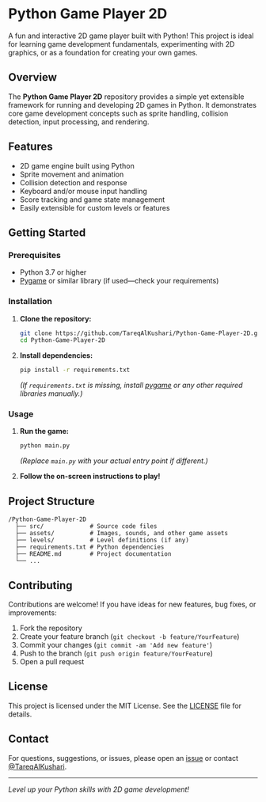 # Python Game Player 2D

A fun and interactive 2D game player built with Python! This project is ideal for learning game development fundamentals, experimenting with 2D graphics, or as a foundation for creating your own games.

## Overview

The **Python Game Player 2D** repository provides a simple yet extensible framework for running and developing 2D games in Python. It demonstrates core game development concepts such as sprite handling, collision detection, input processing, and rendering.

## Features

- 2D game engine built using Python
- Sprite movement and animation
- Collision detection and response
- Keyboard and/or mouse input handling
- Score tracking and game state management
- Easily extensible for custom levels or features

## Getting Started

### Prerequisites

- Python 3.7 or higher
- [Pygame](https://www.pygame.org/) or similar library (if used—check your requirements)

### Installation

1. **Clone the repository:**
   ```bash
   git clone https://github.com/TareqAlKushari/Python-Game-Player-2D.git
   cd Python-Game-Player-2D
   ```

2. **Install dependencies:**
   ```bash
   pip install -r requirements.txt
   ```
   *(If `requirements.txt` is missing, install [pygame](https://pypi.org/project/pygame/) or any other required libraries manually.)*

### Usage

1. **Run the game:**
   ```bash
   python main.py
   ```
   *(Replace `main.py` with your actual entry point if different.)*

2. **Follow the on-screen instructions to play!**

## Project Structure

```
/Python-Game-Player-2D
  ├── src/             # Source code files
  ├── assets/          # Images, sounds, and other game assets
  ├── levels/          # Level definitions (if any)
  ├── requirements.txt # Python dependencies
  ├── README.md        # Project documentation
  └── ...
```

## Contributing

Contributions are welcome! If you have ideas for new features, bug fixes, or improvements:

1. Fork the repository
2. Create your feature branch (`git checkout -b feature/YourFeature`)
3. Commit your changes (`git commit -am 'Add new feature'`)
4. Push to the branch (`git push origin feature/YourFeature`)
5. Open a pull request

## License

This project is licensed under the MIT License. See the [LICENSE](LICENSE) file for details.

## Contact

For questions, suggestions, or issues, please open an [issue](https://github.com/TareqAlKushari/Python-Game-Player-2D/issues) or contact [@TareqAlKushari](https://github.com/TareqAlKushari).

---

*Level up your Python skills with 2D game development!*

